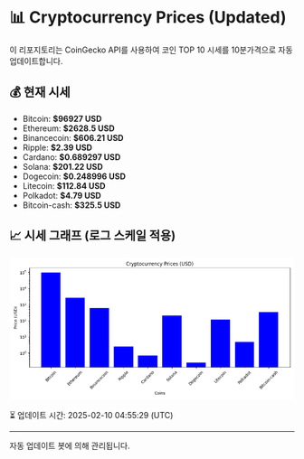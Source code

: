 
# 📊 Cryptocurrency Prices (Updated)

이 리포지토리는 CoinGecko API를 사용하여 코인 TOP 10 시세를 10분가격으로 자동 업데이트합니다.

## 💰 현재 시세
- Bitcoin: **$96927 USD**
- Ethereum: **$2628.5 USD**
- Binancecoin: **$606.21 USD**
- Ripple: **$2.39 USD**
- Cardano: **$0.689297 USD**
- Solana: **$201.22 USD**
- Dogecoin: **$0.248996 USD**
- Litecoin: **$112.84 USD**
- Polkadot: **$4.79 USD**
- Bitcoin-cash: **$325.5 USD**

## 📈 시세 그래프 (로그 스케일 적용)
![Crypto Prices](crypto_prices.png)

⏳ 업데이트 시간: 2025-02-10 04:55:29 (UTC)

---
자동 업데이트 봇에 의해 관리됩니다.
